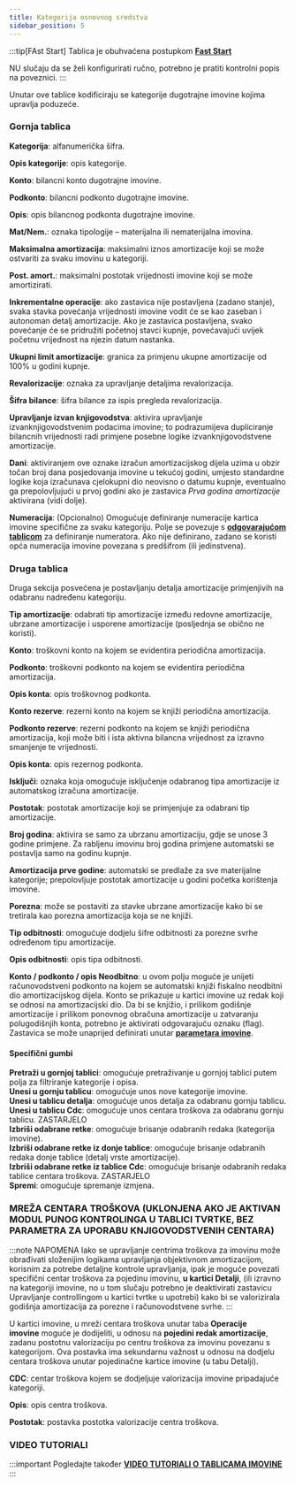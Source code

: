 ```yaml
---
title: Kategorija osnovnog sredstva
sidebar_position: 5
---
```


:::tip[FAst Start]
Tablica je obuhvaćena postupkom [**Fast Start**](/docs/guide/fast-start)

NU slučaju da se želi konfigurirati ručno, potrebno je pratiti kontrolni popis na poveznici.
:::

Unutar ove tablice kodificiraju se kategorije dugotrajne imovine kojima upravlja poduzeće. 

### Gornja tablica 

**Kategorija**: alfanumerička šifra.

**Opis kategorije**: opis kategorije.

**Konto**: bilancni konto dugotrajne imovine.

**Podkonto**: bilancni podkonto dugotrajne imovine.

**Opis**: opis bilancnog podkonta dugotrajne imovine.

**Mat/Nem.**: oznaka tipologije – materijalna ili nematerijalna imovina.

**Maksimalna amortizacija**: maksimalni iznos amortizacije koji se može ostvariti za svaku imovinu u kategoriji.

**Post. amort.**: maksimalni postotak vrijednosti imovine koji se može amortizirati.

**Inkrementalne operacije**: ako zastavica nije postavljena (zadano stanje), svaka stavka povećanja vrijednosti imovine vodit će se kao zaseban i autonoman detalj amortizacije. Ako je zastavica postavljena, svako povećanje će se pridružiti početnoj stavci kupnje, povećavajući uvijek početnu vrijednost na njezin datum nastanka.

**Ukupni limit amortizacije**: granica za primjenu ukupne amortizacije od 100% u godini kupnje.

**Revalorizacije**: oznaka za upravljanje detaljima revalorizacija.

**Šifra bilance**: šifra bilance za ispis pregleda revalorizacija.

**Upravljanje izvan knjigovodstva**: aktivira upravljanje izvanknjigovodstvenim podacima imovine; to podrazumijeva dupliciranje bilancnih vrijednosti radi primjene posebne logike izvanknjigovodstvene amortizacije.

**Dani**: aktiviranjem ove oznake izračun amortizacijskog dijela uzima u obzir točan broj dana posjedovanja imovine u tekućoj godini, umjesto standardne logike koja izračunava cjelokupni dio neovisno o datumu kupnje, eventualno ga prepolovljujući u prvoj godini ako je zastavica *Prva godina amortizacije* aktivirana (vidi dolje).

**Numeracija**: (Opcionalno) Omogućuje definiranje numeracije kartica imovine specifične za svaku kategoriju. Polje se povezuje s [**odgovarajućom tablicom**](/docs/configurations/tables/fluentis-numerations) za definiranje numeratora. Ako nije definirano, zadano se koristi opća numeracija imovine povezana s predšifrom (ili jedinstvena).

### Druga tablica

Druga sekcija posvećena je postavljanju detalja amortizacije primjenjivih na odabranu nadređenu kategoriju.

**Tip amortizacije**: odabrati tip amortizacije između redovne amortizacije, ubrzane amortizacije i usporene amortizacije (posljednja se obično ne koristi).

**Konto**: troškovni konto na kojem se evidentira periodična amortizacija.

**Podkonto**: troškovni podkonto na kojem se evidentira periodična amortizacija.

**Opis konta**: opis troškovnog podkonta.

**Konto rezerve**: rezerni konto na kojem se knjiži periodična amortizacija.

**Podkonto rezerve**: rezerni podkonto na kojem se knjiži periodična amortizacija, koji može biti i ista aktivna bilancna vrijednost za izravno smanjenje te vrijednosti.

**Opis konta**: opis rezernog podkonta.

**Isključi**: oznaka koja omogućuje isključenje odabranog tipa amortizacije iz automatskog izračuna amortizacije.

**Postotak**: postotak amortizacije koji se primjenjuje za odabrani tip amortizacije.

**Broj godina**: aktivira se samo za ubrzanu amortizaciju, gdje se unose 3 godine primjene. Za rabljenu imovinu broj godina primjene automatski se postavlja samo na godinu kupnje.

**Amortizacija prve godine**: automatski se predlaže za sve materijalne kategorije; prepolovljuje postotak amortizacije u godini početka korištenja imovine.

**Porezna**: može se postaviti za stavke ubrzane amortizacije kako bi se tretirala kao porezna amortizacija koja se ne knjiži.

**Tip odbitnosti**: omogućuje dodjelu šifre odbitnosti za porezne svrhe određenom tipu amortizacije.

**Opis odbitnosti**: opis tipa odbitnosti.

**Konto / podkonto / opis Neodbitno**: u ovom polju moguće je unijeti računovodstveni podkonto na kojem se automatski knjiži fiskalno neodbitni dio amortizacijskog dijela. Konto se prikazuje u kartici imovine uz redak koji se odnosi na amortizacijski dio. Da bi se knjižio, i prilikom godišnje amortizacije i prilikom ponovnog obračuna amortizacije u zatvaranju polugodišnjih konta, potrebno je aktivirati odgovarajuću oznaku (flag). Zastavica se može unaprijed definirati unutar [**parametara imovine**](/docs/configurations/parameters/finance/fixed-assets-parameters).

#### Specifični gumbi

**Pretraži u gornjoj tablici**: omogućuje pretraživanje u gornjoj tablici putem polja za filtriranje kategorije i opisa.  
**Unesi u gornju tablicu**: omogućuje unos nove kategorije imovine.  
**Unesi u tablicu detalja**: omogućuje unos detalja za odabranu gornju tablicu.  
**Unesi u tablicu Cdc**: omogućuje unos centara troškova za odabranu gornju tablicu. ZASTARJELO  
**Izbriši odabrane retke**: omogućuje brisanje odabranih redaka (kategorija imovine).  
**Izbriši odabrane retke iz donje tablice**: omogućuje brisanje odabranih redaka donje tablice (detalj vrste amortizacije).  
**Izbriši odabrane retke iz tablice Cdc**: omogućuje brisanje odabranih redaka tablice centara troškova. ZASTARJELO  
**Spremi**: omogućuje spremanje izmjena.  

### MREŽA CENTARA TROŠKOVA (UKLONJENA AKO JE AKTIVAN MODUL PUNOG KONTROLINGA U TABLICI TVRTKE, BEZ PARAMETRA ZA UPORABU KNJIGOVODSTVENIH CENTARA)

:::note NAPOMENA
Iako se upravljanje centrima troškova za imovinu može obrađivati složenijim logikama upravljanja objektivnom amortizacijom, korisnim za potrebe detaljne kontrole upravljanja, ipak je moguće povezati specifični centar troškova za pojedinu imovinu, **u kartici Detalji**, (ili izravno na kategoriji imovine, no u tom slučaju potrebno je deaktivirati zastavicu Upravljanje controllingom u kartici tvrtke u upotrebi) kako bi se valorizirala godišnja amortizacija za porezne i računovodstvene svrhe.
:::

U kartici imovine, u mreži centara troškova unutar taba **Operacije imovine** moguće je dodijeliti, u odnosu na **pojedini redak amortizacije**, zadanu postotnu valorizaciju po centru troškova za imovinu povezanu s kategorijom. Ova postavka ima sekundarnu važnost u odnosu na dodjelu centara troškova unutar pojedinačne kartice imovine (u tabu Detalji).

**CDC**: centar troškova kojem se dodjeljuje valorizacija imovine pripadajuće kategoriji.

**Opis**: opis centra troškova.

**Postotak**: postavka postotka valorizacije centra troškova.

### **VIDEO TUTORIALI**
:::important Pogledajte također
[**VIDEO TUTORIALI O TABLICAMA IMOVINE**](/docs/video/finance/intro)
:::
